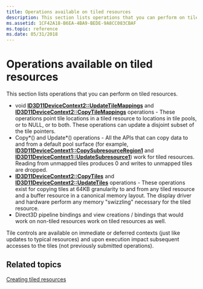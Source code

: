 ```yaml
---
title: Operations available on tiled resources
description: This section lists operations that you can perform on tiled resources.
ms.assetid: 1CF42A18-B6EA-4BA9-BEDE-9A8CC083CBAF
ms.topic: reference
ms.date: 05/31/2018
---
```


# Operations available on tiled resources

This section lists operations that you can perform on tiled resources.

-   void [**ID3D11DeviceContext2::UpdateTileMappings**](/windows/desktop/api/D3D11_2/nf-d3d11_2-id3d11devicecontext2-updatetilemappings) and [**ID3D11DeviceContext2::CopyTileMappings**](/windows/desktop/api/D3D11_2/nf-d3d11_2-id3d11devicecontext2-copytilemappings) operations - These operations point tile locations in a tiled resource to locations in tile pools, or to NULL, or to both. These operations can update a disjoint subset of the tile pointers.
-   Copy\*() and Update\*() operations - All the APIs that can copy data to and from a default pool surface (for example, [**ID3D11DeviceContext1::CopySubresourceRegion1**](/windows/desktop/api/D3D11_1/nf-d3d11_1-id3d11devicecontext1-copysubresourceregion1) and [**ID3D11DeviceContext1::UpdateSubresource1**](/windows/desktop/api/D3D11_1/nf-d3d11_1-id3d11devicecontext1-updatesubresource1)) work for tiled resources. Reading from unmapped tiles produces 0 and writes to unmapped tiles are dropped.
-   [**ID3D11DeviceContext2::CopyTiles**](/windows/desktop/api/D3D11_2/nf-d3d11_2-id3d11devicecontext2-copytiles) and [**ID3D11DeviceContext2::UpdateTiles**](/windows/desktop/api/D3D11_2/nf-d3d11_2-id3d11devicecontext2-updatetiles) operations - These operations exist for copying tiles at 64KB granularity to and from any tiled resource and a buffer resource in a canonical memory layout. The display driver and hardware perform any memory "swizzling" necessary for the tiled resource.
-   Direct3D pipeline bindings and view creations / bindings that would work on non-tiled resources work on tiled resources as well.

Tile controls are available on immediate or deferred contexts (just like updates to typical resources) and upon execution impact subsequent accesses to the tiles (not previously submitted operations).

## Related topics

<dl> <dt>

[Creating tiled resources](creating-tiled-resources.md)
</dt> </dl>

 

 




